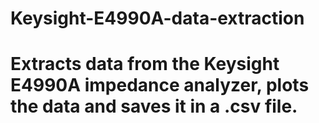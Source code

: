 # Keysight-E4990A-data-extraction
# Extracts data from the Keysight E4990A impedance analyzer, plots the data and saves it in a .csv file.
